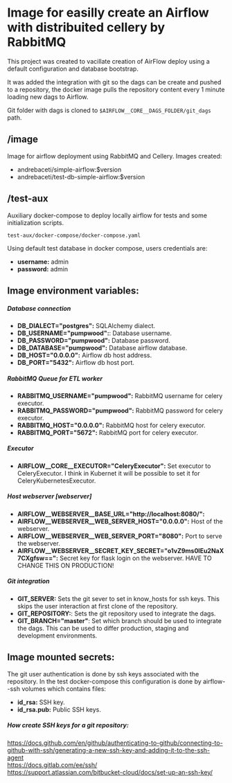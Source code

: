 # Image for easilly create an Airflow with distribuited cellery by RabbitMQ

This project was created to vacillate creation of AirFlow deploy using a
default configuration and database bootstrap.  

It was added the integration with git so the dags can be create and pushed to
a repository, the docker image pulls the repository content every 1 minute
loading new dags to Airflow.  

Git folder with dags is cloned to ```$AIRFLOW__CORE__DAGS_FOLDER/git_dags```
path.

## /image
Image for airflow deployment using RabbitMQ and Cellery. Images created:
- andrebaceti/simple-airflow:$version
- andrebaceti/test-db-simple-airflow:$version


## /test-aux
Auxiliary docker-compose to deploy locally airflow for tests and some initialization scripts.

`test-aux/docker-compose/docker-compose.yaml`

Using default test database in docker compose, users credentials are:
- **username:** admin
- **password:** admin

## Image environment variables:
##### Database connection
- **DB_DIALECT="postgres":** SQLAlchemy dialect.
- **DB_USERNAME="pumpwood":**: Database username.
- **DB_PASSWORD="pumpwood":** Database password.
- **DB_DATABASE="pumpwood":** Database airflow database.
- **DB_HOST="0.0.0.0":** Airflow db host address.
- **DB_PORT="5432":** Airflow db host port.

##### RabbitMQ Queue for ETL worker
- **RABBITMQ_USERNAME="pumpwood":** RabbitMQ username for celery executor.
- **RABBITMQ_PASSWORD="pumpwood":** RabbitMQ password for celery executor.
- **RABBITMQ_HOST="0.0.0.0":** RabbitMQ host for celery executor.
- **RABBITMQ_PORT="5672":** RabbitMQ port for celery executor.

##### Executor
- **AIRFLOW__CORE__EXECUTOR="CeleryExecutor":** Set executor to
    CeleryExecutor. I think in Kubernet it will be possible to set it for
    CeleryKubernetesExecutor.

##### Host webserver [webserver]
- **AIRFLOW__WEBSERVER__BASE_URL="http://localhost:8080/":**
- **AIRFLOW__WEBSERVER__WEB_SERVER_HOST="0.0.0.0":** Host of the webserver.
- **AIRFLOW__WEBSERVER__WEB_SERVER_PORT="8080":** Port to serve the webserver.
- **AIRFLOW__WEBSERVER__SECRET_KEY_SECRET="o1vZ9ms0lEu2NaX7CXgfsw==":** Secret key
    for flask login on the webserver. HAVE TO CHANGE THIS ON PRODUCTION!

##### Git integration
- **GIT_SERVER:** Sets the git sever to set in know_hosts for ssh keys. This
    skips the user interaction at first clone of the repository.
- **GIT_REPOSITORY:**: Sets the git repository used to integrate the dags.
- **GIT_BRANCH="master"**: Set which branch should be used to integrate the
    dags. This can be used to differ production, staging and development
    environments.

## Image mounted secrets:
The git user authentication is done by ssh keys associated with the repository.
In the test docker-compose this configuration is done by airflow--ssh volumes
which contains files:
- **id_rsa:** SSH key.
- **id_rsa.pub:** Public SSH keys.

##### How create SSH keys for a git repository:
https://docs.github.com/en/github/authenticating-to-github/connecting-to-github-with-ssh/generating-a-new-ssh-key-and-adding-it-to-the-ssh-agent  
https://docs.gitlab.com/ee/ssh/  
https://support.atlassian.com/bitbucket-cloud/docs/set-up-an-ssh-key/
